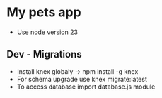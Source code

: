 # My pets app
- Use node version 23

## Dev - Migrations
- Install knex globaly -> npm install -g knex
- For schema upgrade use knex migrate:latest
- To access database import database.js module